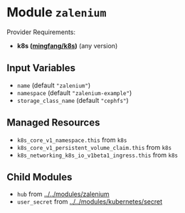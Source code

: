 
# Module `zalenium`

Provider Requirements:
* **k8s ([mingfang/k8s](https://registry.terraform.io/providers/mingfang/k8s/latest))** (any version)

## Input Variables
* `name` (default `"zalenium"`)
* `namespace` (default `"zalenium-example"`)
* `storage_class_name` (default `"cephfs"`)

## Managed Resources
* `k8s_core_v1_namespace.this` from `k8s`
* `k8s_core_v1_persistent_volume_claim.this` from `k8s`
* `k8s_networking_k8s_io_v1beta1_ingress.this` from `k8s`

## Child Modules
* `hub` from [../../modules/zalenium](../../modules/zalenium)
* `user_secret` from [../../modules/kubernetes/secret](../../modules/kubernetes/secret)


